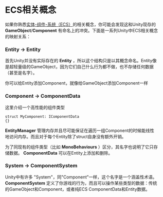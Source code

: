 # ECS相关概念

如果你熟悉[实体-组件-系统（ECS）](https://en.wikipedia.org/wiki/Entity%E2%80%93component%E2%80%93system)的相关概念，你可能会发现这和Unity现存的 __GameObject__/__Component__ 有命名上的冲突。下面是一系列Unity中ECS相关概念的映射关系：

### Entity → Entity

首先Unity并没有实际存在的 __Entity__ ，所以这个结构只是以其概念命名。Entity像是超轻量级的GameObject，因为它们自己什么行为都不做，也不存储任何数据（甚至是名字）。

你可以给Entity添加Component，就像给GameObject添加Component一样

### Component → ComponentData

这里介绍一个高性能的组件类型

```
struct MyComponent: IComponentData
{} 
```

__EntityManager__ 管理内存并且尽可能保证在遍历一组Component的时候能线性地访问内存。而且对于每个Entity除了struct自身没有额外开销。

为了同现有的组件类型（比如 __MonoBehaviours__ ）区分，其名字也说明了它只存储数据。 __ComponentData__ 可以在Entity上添加和删除。

### System → ComponentSystem

Unity中有许多 "System"，同"Component"一样，这个名字是一个涵盖性术语。 __ComponentSystem__ 定义了你游戏的行为，而且可以操作某些类型的数据：传统的GameObject和Component，或者纯ECS ComponentData和Entity数据。
